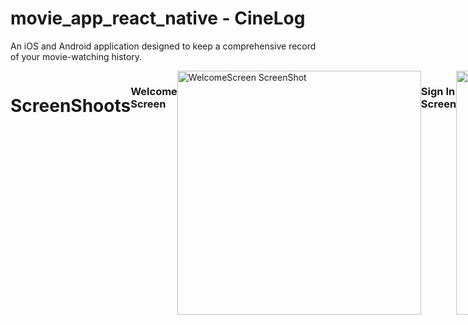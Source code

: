 # movie_app_react_native - CineLog
An iOS and Android application designed to keep a comprehensive record of your movie-watching history.

<div style="display:flex">
<h1>ScreenShoots</h1>
<h3>Welcome Screen</h3>
<img src="https://github.com/KruszewskiD/movie_app_react_native/assets/155111539/79717918-8297-492c-9091-6a547221a7ac" alt="WelcomeScreen ScreenShot" width="390"/>
<h3>Sign In Screen</h3>
<img src="https://github.com/KruszewskiD/movie_app_react_native/assets/155111539/050314fa-f77f-47ef-99d3-5b26be82fd3e" alt="SignInScreen ScreenShot" width="390"/>
<h3>Sign Up Screen</h3>
<img src="https://github.com/KruszewskiD/movie_app_react_native/assets/155111539/82532413-f150-4d51-9c9d-5d8a41533340" alt="SignUpScreen ScreenShot" width="390"/>
<h3>Main Screen</h3>
<img src="https://github.com/KruszewskiD/movie_app_react_native/assets/155111539/057e43a3-8162-4c7e-be2e-31627cb25f93" alt="MainScreen ScreenShot" width="390"/>
<h3>Movie Details Screen 1/3</h3>
<img src="https://github.com/KruszewskiD/movie_app_react_native/assets/155111539/38b05ca5-b699-4550-ae14-c0e04a6e7083" alt="MovieDetailsScreen ScreenShot 1/2" width="390"/>
<h3>Movie Details Screen 2/3</h3>
<img src="https://github.com/KruszewskiD/movie_app_react_native/assets/155111539/0ff83e12-a1e3-42b3-a21a-c8bb3320085a" alt="MovieDetailsScreen ScreenShot 2/2" width="390"/>
<h3>Movie Details Screen 3/3</h3>
<img src="https://github.com/KruszewskiD/movie_app_react_native/assets/155111539/6a847622-bc2f-4d1f-979b-72cd03480fdc" alt="MovieDetailsScreen- Mark As Favorite ScreenShot" width="390"/>
<h3>Recently Watched Screen</h3>
<img src="https://github.com/KruszewskiD/movie_app_react_native/assets/155111539/2c59b98f-e78a-4ae0-aaf0-f0fc2acea981" alt="RecentlyWatchedScreen ScreenShot" width="390"/>
<h3>To Watch Screen</h3>
<img src="https://github.com/KruszewskiD/movie_app_react_native/assets/155111539/c7d9c66c-98ff-4d2f-974a-aaa481dd5a6b" alt="FavoritesScreen - (To Watch) ScreenShot" width="390"/>
<h3>Search Screen</h3>
<img src="https://github.com/KruszewskiD/movie_app_react_native/assets/155111539/aab6b19b-1cc2-462e-a888-78d2baeb37d2" alt="SearchScreen ScreenShot" width="390"/>
<h3>Search Screen - No Results</h3>
<img src="https://github.com/KruszewskiD/movie_app_react_native/assets/155111539/8428f377-7302-45bf-b552-e5fc758dff9c" alt="SearchScreen - noresults ScreenShot" width="390"/>
</div>
